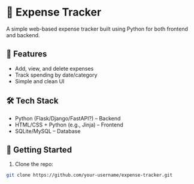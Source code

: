 # 💸 Expense Tracker

A simple web-based expense tracker built using Python for both frontend and backend.

## 🔧 Features
- Add, view, and delete expenses
- Track spending by date/category
- Simple and clean UI

## 🛠️ Tech Stack
- Python (Flask/Django/FastAPI?) – Backend
- HTML/CSS + Python (e.g., Jinja) – Frontend
- SQLite/MySQL – Database

## 🚀 Getting Started

1. Clone the repo:
```bash
git clone https://github.com/your-username/expense-tracker.git
